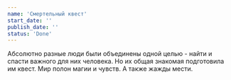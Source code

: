 ```yaml
---
name: 'Смертельный квест'
start_date: ''
publish_date: ''
status: 'Done'
---
```


Абсолютно разные люди были объединены одной целью - найти и спасти важного для них человека. Но их общая знакомая
подготовила им квест. Мир полон магии и чувств. А также жажды мести.

